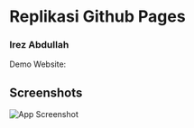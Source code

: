 
# Replikasi Github Pages
### Irez Abdullah
Demo Website: 

## Screenshots

![App Screenshot](https://i.imgur.com/hQPKLU7.png)

